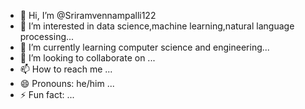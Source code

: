 - 👋 Hi, I’m @Sriramvennampalli122
- 👀 I’m interested in data science,machine learning,natural language processing...
- 🌱 I’m currently learning computer science and engineering...
- 💞️ I’m looking to collaborate on ...
- 📫 How to reach me ...
- 😄 Pronouns: he/him ...
- ⚡ Fun fact: ...

<!---
Sriramvennampalli122/Sriramvennampalli122 is a ✨ special ✨ repository because its `README.md` (this file) appears on your GitHub profile.
You can click the Preview link to take a look at your changes.
--->
